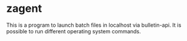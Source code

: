 # zagent
This is a program to launch batch files in localhost via bulletin-api. It is possible to run different operating system commands.

